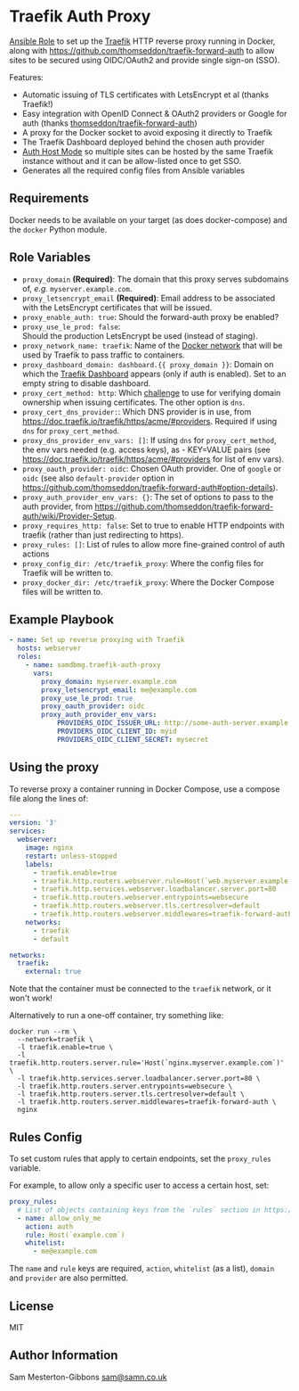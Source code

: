 Traefik Auth Proxy
==================

[Ansible Role](https://docs.ansible.com/ansible/latest/playbook_guide/playbooks_reuse_roles.html) to set up the [Traefik](https://traefik.io/traefik/) HTTP reverse proxy running in Docker, along with https://github.com/thomseddon/traefik-forward-auth to allow sites to be secured using OIDC/OAuth2 and provide single sign-on (SSO).

Features:
- Automatic issuing of TLS certificates with LetsEncrypt et al (thanks Traefik!)
- Easy integration with OpenID Connect & OAuth2 providers or Google for auth (thanks [thomseddon/traefik-forward-auth](https://github.com/thomseddon/traefik-forward-auth))
- A proxy for the Docker socket to avoid exposing it directly to Traefik
- The Traefik Dashboard deployed behind the chosen auth provider
- [Auth Host Mode](https://github.com/thomseddon/traefik-forward-auth#auth-host-mode) so multiple sites can be hosted by the same Traefik instance without and it can be allow-listed once to get SSO.
- Generates all the required config files from Ansible variables


Requirements
------------

Docker needs to be available on your target (as does docker-compose) and the `docker` Python module.

Role Variables
--------------

- `proxy_domain` **(Required)**: The domain that this proxy serves subdomains of, _e.g._ `myserver.example.com`.
- `proxy_letsencrypt_email` **(Required)**: Email address to be associated with the LetsEncrypt certificates that will be issued.
- `proxy_enable_auth: true`: Should the forward-auth proxy be enabled?
- `proxy_use_le_prod: false`: Should the production LetsEncrypt be used (instead of staging).
- `proxy_network_name: traefik`: Name of the [Docker network](https://docs.docker.com/compose/networking/) that will be used by Traefik to pass traffic to containers.
- `proxy_dashboard_domain: dashboard.{{ proxy_domain }}`: Domain on which the [Traefik Dashboard](https://doc.traefik.io/traefik/operations/dashboard/) appears (only if auth is enabled). Set to an empty string to disable dashboard.
- `proxy_cert_method: http`: Which [challenge](https://letsencrypt.org/docs/challenge-types/) to use for verifying domain ownership when issuing certificates. The other option is `dns`.
- `proxy_cert_dns_provider:`: Which DNS provider is in use, from https://doc.traefik.io/traefik/https/acme/#providers. Required if using `dns` for `proxy_cert_method`.
- `proxy_dns_provider_env_vars: []`: If using `dns` for `proxy_cert_method`, the env vars needed (e.g. access keys), as - KEY=VALUE pairs (see https://doc.traefik.io/traefik/https/acme/#providers for list of env vars).
- `proxy_oauth_provider: oidc`: Chosen OAuth provider. One of `google` or `oidc` (see also `default-provider` option in https://github.com/thomseddon/traefik-forward-auth#option-details).
- `proxy_auth_provider_env_vars: {}`: The set of options to pass to the auth provider, from https://github.com/thomseddon/traefik-forward-auth/wiki/Provider-Setup.
- `proxy_requires_http: false`: Set to true to enable HTTP endpoints with traefik (rather than just redirecting to https).
- `proxy_rules: []`: List of rules to allow more fine-grained control of auth actions
- `proxy_config_dir: /etc/traefik_proxy`: Where the config files for Traefik will be written to.
- `proxy_docker_dir: /etc/traefik_proxy`: Where the Docker Compose files will be written to.

Example Playbook
----------------

```yaml
- name: Set up reverse proxying with Traefik
  hosts: webserver
  roles:
    - name: samdbmg.traefik-auth-proxy
      vars:
        proxy_domain: myserver.example.com
        proxy_letsencrypt_email: me@example.com
        proxy_use_le_prod: true
        proxy_oauth_provider: oidc
        proxy_auth_provider_env_vars:
            PROVIDERS_OIDC_ISSUER_URL: http://some-auth-server.example.com/default
            PROVIDERS_OIDC_CLIENT_ID: myid
            PROVIDERS_OIDC_CLIENT_SECRET: mysecret
```

Using the proxy
-------------

To reverse proxy a container running in Docker Compose, use a compose file along the lines of:
```yaml
---
version: '3'
services:
  webserver:
    image: nginx
    restart: unless-stopped
    labels:
      - traefik.enable=true
      - traefik.http.routers.webserver.rule=Host(`web.myserver.example.com`)
      - traefik.http.services.webserver.loadbalancer.server.port=80
      - traefik.http.routers.webserver.entrypoints=websecure
      - traefik.http.routers.webserver.tls.certresolver=default
      - traefik.http.routers.webserver.middlewares=traefik-forward-auth
    networks:
      - traefik
      - default

networks:
  traefik:
    external: true
```

Note that the container must be connected to the `traefik` network, or it won't work!

Alternatively to run a one-off container, try something like:
```
docker run --rm \
  --network=traefik \
  -l traefik.enable=true \
  -l traefik.http.routers.server.rule='Host(`nginx.myserver.example.com`)' \
  -l traefik.http.services.server.loadbalancer.server.port=80 \
  -l traefik.http.routers.server.entrypoints=websecure \
  -l traefik.http.routers.server.tls.certresolver=default \
  -l traefik.http.routers.server.middlewares=traefik-forward-auth \
  nginx
```

Rules Config
------------

To set custom rules that apply to certain endpoints, set the `proxy_rules` variable.

For example, to allow only a specific user to access a certain host, set:
```yaml
proxy_rules:
  # List of objects containing keys from the `rules` section in https://github.com/thomseddon/traefik-forward-auth?tab=readme-ov-file#option-details
  - name: allow_only_me
    action: auth
    rule: Host(`example.com`)
    whitelist:
      - me@example.com
```

The `name` and `rule` keys are required, `action`, `whitelist` (as a list), `domain` and `provider` are also permitted.

License
-------

MIT

Author Information
------------------

Sam Mesterton-Gibbons <sam@samn.co.uk>

